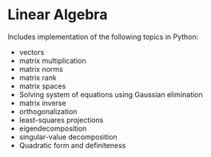 # Linear Algebra
Includes implementation of the following topics in Python:

- vectors
- matrix multiplication
- matrix norms
- matrix rank
- matrix spaces
- Solving system of equations using Gaussian elimination
- matrix inverse
- orthogonalization
- least-squares projections
- eigendecomposition
- singular-value decomposition
- Quadratic form and definiteness
